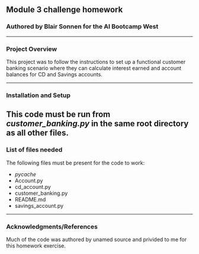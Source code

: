 ## Module 3 challenge homework

### Authored by Blair Sonnen for the AI Bootcamp West 

---

### Project Overview

This project was to follow the instructions to set up a functional customer banking scenario where they can calculate interest earned and account balances for CD and Savings accounts.

---
### Installation and Setup

This code must be run from *customer_banking.py* in the same root directory as all other files.
--- 
### List of files needed

The following files must be present for the code to work:

* _pycache_
* Account.py	
* cd_account.py
* customer_banking.py
* README.md		
* savings_account.py

  
---
### Acknowledgments/References

Much of the code was authored by unamed source and privided to me for this homework exercise. 
